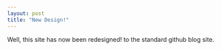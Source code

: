 ```yaml
---
layout: post
title: "New Design!"
---
```


Well, this site has now been redesigned! to the standard github blog site.
